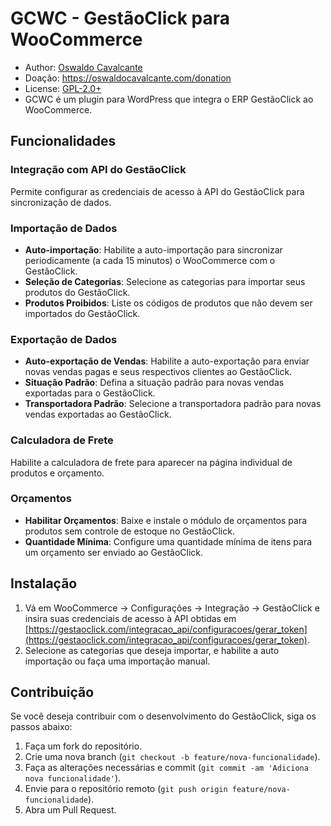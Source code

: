 # GCWC - GestãoClick para WooCommerce

- Author: [Oswaldo Cavalcante](https://oswaldocavalcante.com/)
- Doação: https://oswaldocavalcante.com/donation
- License: [GPL-2.0+](http://www.gnu.org/licenses/gpl-2.0.html)
- GCWC é um plugin para WordPress que integra o ERP GestãoClick ao WooCommerce.

## Funcionalidades

### Integração com API do GestãoClick

Permite configurar as credenciais de acesso à API do GestãoClick para sincronização de dados.

### Importação de Dados

- **Auto-importação**: Habilite a auto-importação para sincronizar periodicamente (a cada 15 minutos) o WooCommerce com o GestãoClick.
- **Seleção de Categorias**: Selecione as categorias para importar seus produtos do GestãoClick.
- **Produtos Proibidos**: Liste os códigos de produtos que não devem ser importados do GestãoClick.

### Exportação de Dados

- **Auto-exportação de Vendas**: Habilite a auto-exportação para enviar novas vendas pagas e seus respectivos clientes ao GestãoClick.
- **Situação Padrão**: Defina a situação padrão para novas vendas exportadas para o GestãoClick.
- **Transportadora Padrão**: Selecione a transportadora padrão para novas vendas exportadas ao GestãoClick.

### Calculadora de Frete

Habilite a calculadora de frete para aparecer na página individual de produtos e orçamento.

### Orçamentos

- **Habilitar Orçamentos**: Baixe e instale o módulo de orçamentos para produtos sem controle de estoque no GestãoClick.
- **Quantidade Mínima**: Configure uma quantidade mínima de itens para um orçamento ser enviado ao GestãoClick.

## Instalação

1. Vá em WooCommerce -> Configurações -> Integração -> GestãoClick e insira suas credenciais de acesso à API obtidas em [https://gestaoclick.com/integracao_api/configuracoes/gerar_token](https://gestaoclick.com/integracao_api/configuracoes/gerar_token).
2. Selecione as categorias que deseja importar, e habilite a auto importação ou faça uma importação manual.

## Contribuição

Se você deseja contribuir com o desenvolvimento do GestãoClick, siga os passos abaixo:

1. Faça um fork do repositório.
2. Crie uma nova branch (`git checkout -b feature/nova-funcionalidade`).
3. Faça as alterações necessárias e commit (`git commit -am 'Adiciona nova funcionalidade'`).
4. Envie para o repositório remoto (`git push origin feature/nova-funcionalidade`).
5. Abra um Pull Request.